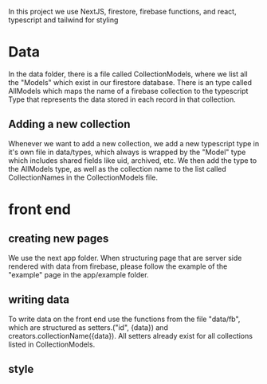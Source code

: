 In this project we use NextJS, firestore, firebase functions, and react, typescript and tailwind for styling

# Data

In the data folder, there is a file called CollectionModels, where we list all the "Models" which exist in our firestore database.
There is an type called AllModels which maps the name of a firebase collection to the typescript Type that represents the data stored in each record in that collection.

## Adding a new collection

Whenever we want to add a new collection, we add a new typescript type in it's own file in data/types, which always is wrapped by the "Model" type which includes shared fields like uid, archived, etc.
We then add the type to the AllModels type, as well as the collection name to the list called CollectionNames in the CollectionModels file.

# front end

## creating new pages

We use the next app folder.
When structuring page that are server side rendered with data from firebase, please follow the example of the "example" page in the app/example folder.

## writing data

To write data on the front end use the functions from the file "data/fb", which are structured as setters.<collectionName>("id", {data}) and creators.collectionName({data}). All setters already exist for all collections listed in CollectionModels.

## style
